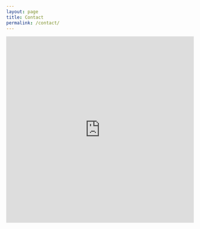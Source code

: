 ```yaml
---
layout: page
title: Contact
permalink: /contact/
---
```



<iframe src="https://tally.so/embed/n97PG3?hideTitle=1&alignLeft=1" width="100%" height="500" frameborder="0" marginheight="0" marginwidth="0" title="Contact
"></iframe>